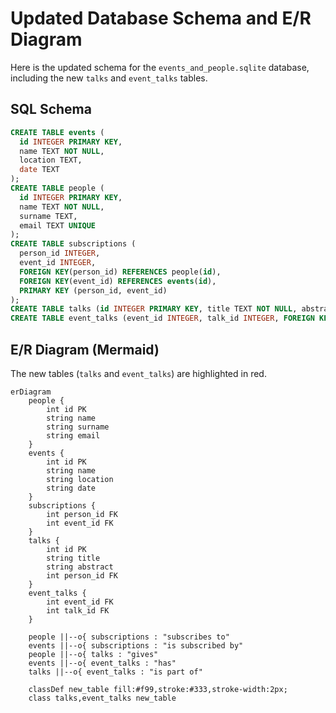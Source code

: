# Updated Database Schema and E/R Diagram

Here is the updated schema for the `events_and_people.sqlite` database, including the new `talks` and `event_talks` tables.

## SQL Schema

```sql
CREATE TABLE events (
  id INTEGER PRIMARY KEY,
  name TEXT NOT NULL,
  location TEXT,
  date TEXT
);
CREATE TABLE people (
  id INTEGER PRIMARY KEY,
  name TEXT NOT NULL,
  surname TEXT,
  email TEXT UNIQUE
);
CREATE TABLE subscriptions (
  person_id INTEGER,
  event_id INTEGER,
  FOREIGN KEY(person_id) REFERENCES people(id),
  FOREIGN KEY(event_id) REFERENCES events(id),
  PRIMARY KEY (person_id, event_id)
);
CREATE TABLE talks (id INTEGER PRIMARY KEY, title TEXT NOT NULL, abstract TEXT, person_id INTEGER, FOREIGN KEY(person_id) REFERENCES people(id));
CREATE TABLE event_talks (event_id INTEGER, talk_id INTEGER, FOREIGN KEY(event_id) REFERENCES events(id), FOREIGN KEY(talk_id) REFERENCES talks(id), PRIMARY KEY (event_id, talk_id));
```

## E/R Diagram (Mermaid)

The new tables (`talks` and `event_talks`) are highlighted in red.

```mermaid
erDiagram
    people {
        int id PK
        string name
        string surname
        string email
    }
    events {
        int id PK
        string name
        string location
        string date
    }
    subscriptions {
        int person_id FK
        int event_id FK
    }
    talks {
        int id PK
        string title
        string abstract
        int person_id FK
    }
    event_talks {
        int event_id FK
        int talk_id FK
    }

    people ||--o{ subscriptions : "subscribes to"
    events ||--o{ subscriptions : "is subscribed by"
    people ||--o{ talks : "gives"
    events ||--o{ event_talks : "has"
    talks ||--o{ event_talks : "is part of"

    classDef new_table fill:#f99,stroke:#333,stroke-width:2px;
    class talks,event_talks new_table

```